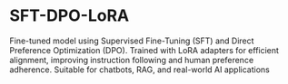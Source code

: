 # SFT-DPO-LoRA
Fine-tuned model using Supervised Fine-Tuning (SFT) and Direct Preference Optimization (DPO). Trained with LoRA adapters for efficient alignment, improving instruction following and human preference adherence. Suitable for chatbots, RAG, and real-world AI applications
